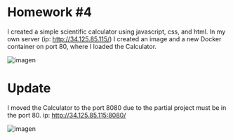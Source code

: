 # Homework #4

I created a simple scientific calculator using javascript, css, and html.
In my own server (ip: http://34.125.85.115/) I created an image and a new Docker container on port 80, where I loaded the Calculator.

![imagen](https://user-images.githubusercontent.com/43561384/133120446-b0d011c6-f8f1-44a4-98a6-0054d4acf64e.png)

# Update
I moved the Calculator to the port 8080 due to the partial project must be in the port 80.
ip: http://34.125.85.115:8080/

![imagen](https://user-images.githubusercontent.com/43561384/133122637-02a1261a-6b17-4719-aa99-9be2690a9e20.png)
